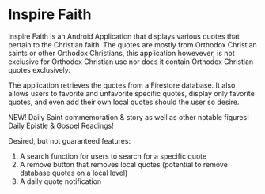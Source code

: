 ﻿# Inspire Faith


 Inspire Faith is an Android Application that displays various quotes that pertain to the Christian faith. The quotes are mostly from Orthodox Christian saints or other Orthodox Christians, this application howevever, is not exclusive for Orthodox Christian use nor does it contain Orthodox Christian quotes exclusively.

 The application retrieves the quotes from a Firestore database. It also allows users to favorite and unfavorite specific quotes, display only favorite quotes, and even add their own local quotes should the user so desire.

 NEW! Daily Saint commemoration & story as well as other notable figures! Daily Epistle & Gospel Readings!



 Desired, but not guaranteed features: 
 1) A search function for users to search for a specific quote
 2) A remove button that removes local quotes (potential to remove database quotes on a local level)
 3) A daily quote notification
